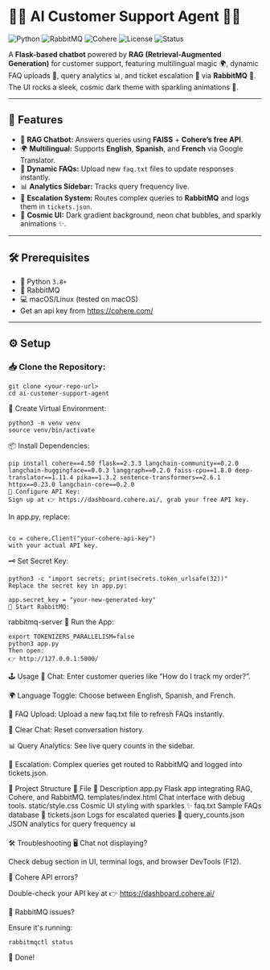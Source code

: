 # 🤖✨ AI Customer Support Agent 🚀🌌

![Python](https://img.shields.io/badge/python-3.8%2B-blue.svg)
![RabbitMQ](https://img.shields.io/badge/RabbitMQ-🐇-orange)
![Cohere](https://img.shields.io/badge/Cohere-API-9cf)
![License](https://img.shields.io/badge/license-MIT-green)
![Status](https://img.shields.io/badge/status-🚀%20Ready%20to%20Deploy-purple)

A **Flask-based chatbot** powered by **RAG (Retrieval-Augmented Generation)** for customer support, featuring multilingual magic 🌍, dynamic FAQ uploads 📄, query analytics 📊, and ticket escalation 🚨 via **RabbitMQ** 🐇. The UI rocks a sleek, cosmic dark theme with sparkling animations 🌠.

---

## 🌟 Features

- 💬 **RAG Chatbot:** Answers queries using **FAISS** + **Cohere’s free API**.
- 🌍 **Multilingual:** Supports **English**, **Spanish**, and **French** via Google Translator.
- 📄 **Dynamic FAQs:** Upload new `faq.txt` files to update responses instantly.
- 📊 **Analytics Sidebar:** Tracks query frequency live.
- 🚨 **Escalation System:** Routes complex queries to **RabbitMQ** and logs them in `tickets.json`.
- 🎨 **Cosmic UI:** Dark gradient background, neon chat bubbles, and sparkly animations ✨.

---

## 🛠️ Prerequisites

- 🐍 Python `3.8+`
- 🐇 RabbitMQ
- 💻 macOS/Linux (tested on macOS)
- Get an api key from https://cohere.com/

---

## ⚙️ Setup

### 📥 Clone the Repository:

```
git clone <your-repo-url>
cd ai-customer-support-agent
```
🐍 Create Virtual Environment:
```
python3 -m venv venv
source venv/bin/activate
```
📦 Install Dependencies:
```
pip install cohere==4.50 flask==2.3.3 langchain-community==0.2.0 langchain-huggingface==0.0.3 langgraph==0.2.0 faiss-cpu==1.8.0 deep-translator==1.11.4 pika==1.3.2 sentence-transformers==2.6.1 httpx==0.23.0 langchain-core==0.2.0
🔑 Configure API Key:
Sign up at 👉 https://dashboard.cohere.ai/, grab your free API key.
```

In app.py, replace:

```

co = cohere.Client("your-cohere-api-key")
with your actual API key.
```
🗝️ Set Secret Key:
```
python3 -c "import secrets; print(secrets.token_urlsafe(32))"
Replace the secret key in app.py:
```
```
app.secret_key = "your-new-generated-key"
🐇 Start RabbitMQ:
```
rabbitmq-server
🚀 Run the App:
```
export TOKENIZERS_PARALLELISM=false
python3 app.py
Then open:
👉 http://127.0.0.1:5000/
```


🕹️ Usage
💬 Chat: Enter customer queries like “How do I track my order?”.

🌍 Language Toggle: Choose between English, Spanish, and French.

📄 FAQ Upload: Upload a new faq.txt file to refresh FAQs instantly.

🧹 Clear Chat: Reset conversation history.

📊 Query Analytics: See live query counts in the sidebar.

🚨 Escalation: Complex queries get routed to RabbitMQ and logged into tickets.json.

📁 Project Structure
📄 File	📌 Description
app.py	Flask app integrating RAG, Cohere, and RabbitMQ.
templates/index.html	Chat interface with debug tools.
static/style.css	Cosmic UI styling with sparkles ✨
faq.txt	Sample FAQs database 📖
tickets.json	Logs for escalated queries 🚨
query_counts.json	JSON analytics for query frequency 📊

🛠️ Troubleshooting
🖥️ Chat not displaying?

Check debug section in UI, terminal logs, and browser DevTools (F12).

🔑 Cohere API errors?

Double-check your API key at 👉 https://dashboard.cohere.ai/

🐇 RabbitMQ issues?

Ensure it's running:

```
rabbitmqctl status
```

🎉 Done!
